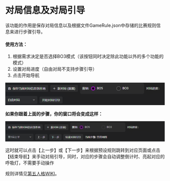 # 对局信息及对局引导

该功能的作用是保存对局信息以及根据文件GameRule.json中存储的比赛规则信息来进行步骤引导。

#### 使用方法：
1. 根据需求决定是否选择BO3模式（该按钮同时决定除此功能以外的多个功能的模式）
2. 设置对局进度（自由对局不支持步骤引导）
3. 点击开始导航

‍![对局引导 未开始](images/对局引导_未开始.png)

**如果你跟着上面的步骤，你的窗口将会变成这样：**

![对局引导 已开始](images/对局引导_已开始.png)

这时就可以点击【上一步】或【下一步】来根据预设规则跳转到对应页面或点击【结束导航】来手动对局引导，同时，对应的步骤会自动调整倒计时、亮起对应的呼吸灯，不需要手动操作

规则详情见[第五人格WIKI](https://wiki.biligame.com/dwrg/%E6%AF%94%E8%B5%9B%E8%A7%84%E5%88%99)。

‍

